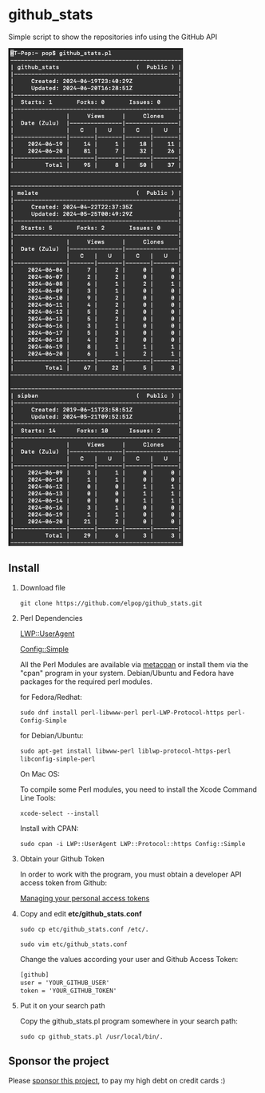 # github_stats
Simple script to show the repositories info using the GitHub API

![stats sample](https://raw.githubusercontent.com/elpop/github_stats/main/github_stats_sample.png)


## Install

1. Download file
  
    ```
    git clone https://github.com/elpop/github_stats.git
    ```  
    
2. Perl Dependencies
    
    [LWP::UserAgent](https://metacpan.org/pod/LWP::UserAgent)
    
    [Config::Simple](https://metacpan.org/pod/Config::Simple)
    
    All the Perl Modules are available via [metacpan](https://metacpan.org) or install them via the "cpan" program in your system. Debian/Ubuntu and Fedora have packages for the required perl modules.
    
    for Fedora/Redhat:
    
    ```
    sudo dnf install perl-libwww-perl perl-LWP-Protocol-https perl-Config-Simple
    ```
    
    for Debian/Ubuntu:
    
    ```
    sudo apt-get install libwww-perl liblwp-protocol-https-perl libconfig-simple-perl
    ```
    
    On Mac OS:

    To compile some Perl modules, you need to install the 
    Xcode Command Line Tools:
 
    ```
    xcode-select --install
    ```

    Install with CPAN:
    
    ```
    sudo cpan -i LWP::UserAgent LWP::Protocol::https Config::Simple
    ```

3. Obtain your Github Token

   In order to work with the program, you must obtain a developer API access token from Github:
   
   [Managing your personal access tokens](https://docs.github.com/en/authentication/keeping-your-account-and-data-secure/managing-your-personal-access-tokens)

4. Copy and edit **etc/github_stats.conf** 

    ```
    sudo cp etc/github_stats.conf /etc/.
    ```
    
    ```
    sudo vim etc/github_stats.conf
    ```
    
    Change the values according your user and Github Access Token:
    
    ```
    [github]
    user = 'YOUR_GITHUB_USER'
    token = 'YOUR_GITHUB_TOKEN'    
    ```
    
5. Put it on your search path
    
    Copy the github_stats.pl program somewhere in your search path:
    
    ```
    sudo cp github_stats.pl /usr/local/bin/.
    ```

## Sponsor the project

Please [sponsor this project](https://github.com/sponsors/elpop), to pay my high debt on credit cards :)
